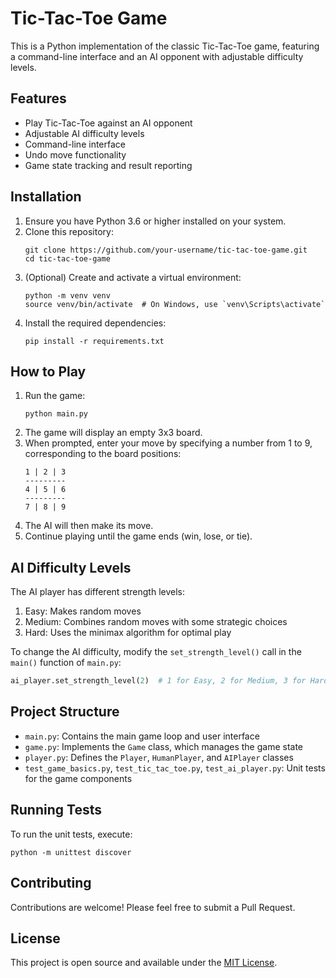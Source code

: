 # Tic-Tac-Toe Game

This is a Python implementation of the classic Tic-Tac-Toe game, featuring a command-line interface and an AI opponent with adjustable difficulty levels.

## Features

- Play Tic-Tac-Toe against an AI opponent
- Adjustable AI difficulty levels
- Command-line interface
- Undo move functionality
- Game state tracking and result reporting

## Installation

1. Ensure you have Python 3.6 or higher installed on your system.
2. Clone this repository:
   ```
   git clone https://github.com/your-username/tic-tac-toe-game.git
   cd tic-tac-toe-game
   ```
3. (Optional) Create and activate a virtual environment:
   ```
   python -m venv venv
   source venv/bin/activate  # On Windows, use `venv\Scripts\activate`
   ```
4. Install the required dependencies:
   ```
   pip install -r requirements.txt
   ```

## How to Play

1. Run the game:
   ```
   python main.py
   ```
2. The game will display an empty 3x3 board.
3. When prompted, enter your move by specifying a number from 1 to 9, corresponding to the board positions:
   ```
   1 | 2 | 3
   ---------
   4 | 5 | 6
   ---------
   7 | 8 | 9
   ```
4. The AI will then make its move.
5. Continue playing until the game ends (win, lose, or tie).

## AI Difficulty Levels

The AI player has different strength levels:

1. Easy: Makes random moves
2. Medium: Combines random moves with some strategic choices
3. Hard: Uses the minimax algorithm for optimal play

To change the AI difficulty, modify the `set_strength_level()` call in the `main()` function of `main.py`:

```python
ai_player.set_strength_level(2)  # 1 for Easy, 2 for Medium, 3 for Hard
```

## Project Structure

- `main.py`: Contains the main game loop and user interface
- `game.py`: Implements the `Game` class, which manages the game state
- `player.py`: Defines the `Player`, `HumanPlayer`, and `AIPlayer` classes
- `test_game_basics.py`, `test_tic_tac_toe.py`, `test_ai_player.py`: Unit tests for the game components

## Running Tests

To run the unit tests, execute:

```
python -m unittest discover
```

## Contributing

Contributions are welcome! Please feel free to submit a Pull Request.

## License

This project is open source and available under the [MIT License](LICENSE).

